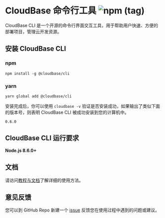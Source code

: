 # CloudBase 命令行工具 ![npm (tag)](https://img.shields.io/npm/v/@cloudbase/cli)

CloudBase CLI 是一个开源的命令行界面交互工具，用于帮助用户快速、方便的部署项目，管理云开发资源。

## 安装 CloudBase CLI

### npm

```shell
npm install -g @cloudbase/cli
```

### yarn

```shell
yarn global add @cloudbase/cli
```

安装完成后，你可以使用 `cloudbase -v` 验证是否安装成功，如果输出了类似下面的版本号，则表明 CloudBase CLI 被成功安装到您的计算机中。

```text
0.6.0
```

## CloudBase CLI 运行要求

**Node.js 8.6.0+**

## 文档

请访问[教程与文档](https://docs.cloudbase.net/cli/intro.html)了解详细的使用方法。

## 意见反馈

您可以到 GitHub Repo 新建一个 [issue](https://github.com/TencentCloudBase/cloudbase-cli/issues) 反馈您在使用过程中遇到的问题或建议。
